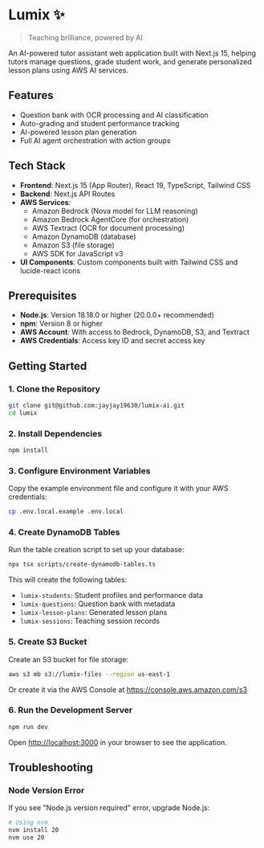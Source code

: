 # Lumix ✨

> Teaching brilliance, powered by AI

An AI-powered tutor assistant web application built with Next.js 15, helping tutors manage questions, grade student work, and generate personalized lesson plans using AWS AI services.

## Features

- Question bank with OCR processing and AI classification
- Auto-grading and student performance tracking
- AI-powered lesson plan generation
- Full AI agent orchestration with action groups

## Tech Stack

- **Frontend**: Next.js 15 (App Router), React 19, TypeScript, Tailwind CSS
- **Backend**: Next.js API Routes
- **AWS Services**:
  - Amazon Bedrock (Nova model for LLM reasoning)
  - Amazon Bedrock AgentCore (for orchestration)
  - AWS Textract (OCR for document processing)
  - Amazon DynamoDB (database)
  - Amazon S3 (file storage)
  - AWS SDK for JavaScript v3
- **UI Components**: Custom components built with Tailwind CSS and lucide-react icons

## Prerequisites

- **Node.js**: Version 18.18.0 or higher (20.0.0+ recommended)
- **npm**: Version 8 or higher
- **AWS Account**: With access to Bedrock, DynamoDB, S3, and Textract
- **AWS Credentials**: Access key ID and secret access key

## Getting Started

### 1. Clone the Repository

```bash
git clone git@github.com:jayjay19630/lumix-ai.git
cd lumix
```

### 2. Install Dependencies

```bash
npm install
```

### 3. Configure Environment Variables

Copy the example environment file and configure it with your AWS credentials:

```bash
cp .env.local.example .env.local
```

### 4. Create DynamoDB Tables

Run the table creation script to set up your database:

```bash
npx tsx scripts/create-dynamodb-tables.ts
```

This will create the following tables:

- `lumix-students`: Student profiles and performance data
- `lumix-questions`: Question bank with metadata
- `lumix-lesson-plans`: Generated lesson plans
- `lumix-sessions`: Teaching session records

### 5. Create S3 Bucket

Create an S3 bucket for file storage:

```bash
aws s3 mb s3://lumix-files --region us-east-1
```

Or create it via the AWS Console at https://console.aws.amazon.com/s3

### 6. Run the Development Server

```bash
npm run dev
```

Open [http://localhost:3000](http://localhost:3000) in your browser to see the application.

## Troubleshooting

### Node Version Error

If you see "Node.js version required" error, upgrade Node.js:

```bash
# Using nvm
nvm install 20
nvm use 20
```
